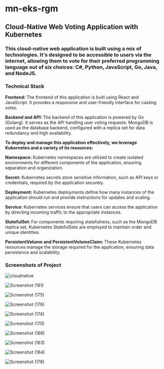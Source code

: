 # mn-eks-rgm
## Cloud-Native Web Voting Application with Kubernetes
### This cloud-native web application is built using a mix of technologies. It's designed to be accessible to users via the internet, allowing them to vote for their preferred programming language out of six choices: C#, Python, JavaScript, Go, Java, and NodeJS.

### Technical Stack
 <b>Frontend: </b> The frontend of this application is built using React and JavaScript. It provides a responsive and user-friendly interface for casting votes.

<b> Backend and API: </b> The backend of this application is powered by Go (Golang). It serves as the API handling user voting requests. MongoDB is used as the database backend, configured with a replica set for data redundancy and high availability.

<b>To deploy and manage this application effectively, we leverage Kubernetes and a variety of its resources: </b>

<b> Namespace:</b> Kubernetes namespaces are utilized to create isolated environments for different components of the application, ensuring separation and organization.

<b> Secret:</b> Kubernetes secrets store sensitive information, such as API keys or credentials, required by the application securely.

<b> Deployment:</b> Kubernetes deployments define how many instances of the application should run and provide instructions for updates and scaling.

<b> Service: </b> Kubernetes services ensure that users can access the application by directing incoming traffic to the appropriate instances.

<b> StatefulSet: </b>For components requiring statefulness, such as the MongoDB replica set, Kubernetes StatefulSets are employed to maintain order and unique identities.

<b> PersistentVolume and PersistentVolumeClaim: </b> These Kubernetes resources manage the storage required for the application, ensuring data persistence and scalability.

### Screenshots of Project
![cloudnative](https://github.com/Mahadevan777/mn-eks-rgm/assets/72142581/7d11604d-e005-4644-b3ad-3282046753cc)

![Screenshot (161)](https://github.com/Mahadevan777/mn-eks-rgm/assets/72142581/e63354c7-2d8c-46cb-bd0d-78eac0ab3f52)

![Screenshot (175)](https://github.com/Mahadevan777/mn-eks-rgm/assets/72142581/8bd4c861-fcc3-451b-b2f4-25566f086a70)

![Screenshot (176)](https://github.com/Mahadevan777/mn-eks-rgm/assets/72142581/f5642898-5d92-44de-bf3e-4daeee632bb7)

![Screenshot (174)](https://github.com/Mahadevan777/mn-eks-rgm/assets/72142581/e7ef12af-da71-4ccf-b4c4-6319d333c870)

![Screenshot (170)](https://github.com/Mahadevan777/mn-eks-rgm/assets/72142581/3d12a90d-e992-46dd-8bac-9143747ad018)

![Screenshot (166)](https://github.com/Mahadevan777/mn-eks-rgm/assets/72142581/bddf192e-79f7-4e54-8a1c-24fe235281e0)

![Screenshot (163)](https://github.com/Mahadevan777/mn-eks-rgm/assets/72142581/687769cb-0b7c-4bd4-a24d-e1d0811ce4f0)

![Screenshot (164)](https://github.com/Mahadevan777/mn-eks-rgm/assets/72142581/ed64256e-de24-4431-b0b5-4381804d90b0)

![Screenshot (178)](https://github.com/Mahadevan777/mn-eks-rgm/assets/72142581/39c5b5b9-705c-4289-ba69-2605e49313a4)

